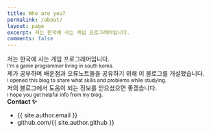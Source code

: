 ```yaml
---
title: Who are you?
permalink: /about/
layout: page
excerpt: 저는 한국에 사는 게임 프로그래머입니다.
comments: false
---
```

저는 한국에 사는 게임 프로그래머입니다. <br> <small class="small_text">I'm a game programmer living in south korea. </small> <br>
제가 공부하며 배운점과 오류노트들을 공유하기 위해 이 블로그를 개설했습니다.<br>
<small class="small_text"> I opened this blog to share what skills and problems while studying. </small> <br>
저의 블로그에서 도움이 되는 정보를 얻으셨으면 좋겠습니다.<br>
<small class="small_text"> I hope you get helpful info from my blog.</small> <br>
**Contact ✨**

- {{ site.author.email }}
- github.com/{{ site.author.github }}
